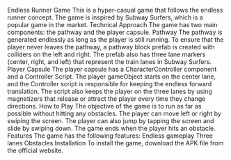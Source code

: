 Endless Runner Game
This is a hyper-casual game that follows the endless runner concept. The game is inspired by Subway Surfers, which is a popular game in the market.
Technical Approach
The game has two main components: the pathway and the player capsule.
Pathway
The pathway is generated endlessly as long as the player is still running. To ensure that the player never leaves the pathway, a pathway block prefab is created with colliders on the left and right. The prefab also has three lane markers (center, right, and left) that represent the train lanes in Subway Surfers.
Player Capsule
The player capsule has a CharacterController component and a Controller Script. The player gameObject starts on the center lane, and the Controller script is responsible for keeping the endless forward translation. The script also keeps the player on the three lanes by using magnetizers that release or attract the player every time they change directions.
How to Play
The objective of the game is to run as far as possible without hitting any obstacles. The player can move left or right by swiping the screen. The player can also jump by tapping the screen and slide by swiping down. The game ends when the player hits an obstacle.
Features
The game has the following features:
Endless gameplay
Three lanes
Obstacles
Installation
To install the game, download the APK file from the official website.


